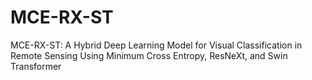 # MCE-RX-ST
MCE-RX-ST: A Hybrid Deep Learning Model for Visual Classification in Remote Sensing Using Minimum Cross Entropy, ResNeXt, and Swin Transformer
